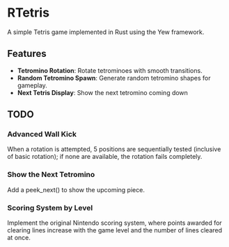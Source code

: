 # RTetris

A simple Tetris game implemented in Rust using the Yew framework.

## Features

- **Tetromino Rotation**: Rotate tetrominoes with smooth transitions.
- **Random Tetromino Spawn**: Generate random tetromino shapes for gameplay.
- **Next Tetris Display**: Show the next tetromino coming down

## TODO

### Advanced Wall Kick
When a rotation is attempted, 5 positions are sequentially tested (inclusive of basic rotation); if none are available, the rotation fails completely.

### Show the Next Tetromino
Add a peek_next() to show the upcoming piece.

### Scoring System by Level
Implement the original Nintendo scoring system, where points awarded for clearing lines increase with the game level and the number of lines cleared at once.